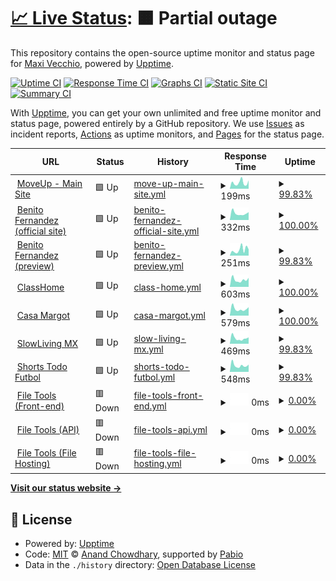 # [📈 Live Status](https://demo.upptime.js.org): <!--live status--> **🟧 Partial outage**

This repository contains the open-source uptime monitor and status page for [Maxi Vecchio](https://demo.upptime.js.org), powered by [Upptime](https://github.com/upptime/upptime).

[![Uptime CI](https://github.com/maxivecchio/upptime/workflows/Uptime%20CI/badge.svg)](https://github.com/maxivecchio/upptime/actions?query=workflow%3A%22Uptime+CI%22)
[![Response Time CI](https://github.com/maxivecchio/upptime/workflows/Response%20Time%20CI/badge.svg)](https://github.com/maxivecchio/upptime/actions?query=workflow%3A%22Response+Time+CI%22)
[![Graphs CI](https://github.com/maxivecchio/upptime/workflows/Graphs%20CI/badge.svg)](https://github.com/maxivecchio/upptime/actions?query=workflow%3A%22Graphs+CI%22)
[![Static Site CI](https://github.com/maxivecchio/upptime/workflows/Static%20Site%20CI/badge.svg)](https://github.com/maxivecchio/upptime/actions?query=workflow%3A%22Static+Site+CI%22)
[![Summary CI](https://github.com/maxivecchio/upptime/workflows/Summary%20CI/badge.svg)](https://github.com/maxivecchio/upptime/actions?query=workflow%3A%22Summary+CI%22)

With [Upptime](https://upptime.js.org), you can get your own unlimited and free uptime monitor and status page, powered entirely by a GitHub repository. We use [Issues](https://github.com/maxivecchio/upptime/issues) as incident reports, [Actions](https://github.com/maxivecchio/upptime/actions) as uptime monitors, and [Pages](https://demo.upptime.js.org) for the status page.

<!--start: status pages-->
<!-- This summary is generated by Upptime (https://github.com/upptime/upptime) -->
<!-- Do not edit this manually, your changes will be overwritten -->
<!-- prettier-ignore -->
| URL | Status | History | Response Time | Uptime |
| --- | ------ | ------- | ------------- | ------ |
| <img alt="" src="https://icons.duckduckgo.com/ip3/moveup.digital.ico" height="13"> [MoveUp - Main Site](https://moveup.digital) | 🟩 Up | [move-up-main-site.yml](https://github.com/maxivecchio/upptime/commits/HEAD/history/move-up-main-site.yml) | <details><summary><img alt="Response time graph" src="./graphs/move-up-main-site/response-time-week.png" height="20"> 199ms</summary><br><a href="https://status.moveup.digital/history/move-up-main-site"><img alt="Response time 228" src="https://img.shields.io/endpoint?url=https%3A%2F%2Fraw.githubusercontent.com%2Fmaxivecchio%2Fupptime%2FHEAD%2Fapi%2Fmove-up-main-site%2Fresponse-time.json"></a><br><a href="https://status.moveup.digital/history/move-up-main-site"><img alt="24-hour response time 315" src="https://img.shields.io/endpoint?url=https%3A%2F%2Fraw.githubusercontent.com%2Fmaxivecchio%2Fupptime%2FHEAD%2Fapi%2Fmove-up-main-site%2Fresponse-time-day.json"></a><br><a href="https://status.moveup.digital/history/move-up-main-site"><img alt="7-day response time 199" src="https://img.shields.io/endpoint?url=https%3A%2F%2Fraw.githubusercontent.com%2Fmaxivecchio%2Fupptime%2FHEAD%2Fapi%2Fmove-up-main-site%2Fresponse-time-week.json"></a><br><a href="https://status.moveup.digital/history/move-up-main-site"><img alt="30-day response time 238" src="https://img.shields.io/endpoint?url=https%3A%2F%2Fraw.githubusercontent.com%2Fmaxivecchio%2Fupptime%2FHEAD%2Fapi%2Fmove-up-main-site%2Fresponse-time-month.json"></a><br><a href="https://status.moveup.digital/history/move-up-main-site"><img alt="1-year response time 228" src="https://img.shields.io/endpoint?url=https%3A%2F%2Fraw.githubusercontent.com%2Fmaxivecchio%2Fupptime%2FHEAD%2Fapi%2Fmove-up-main-site%2Fresponse-time-year.json"></a></details> | <details><summary><a href="https://status.moveup.digital/history/move-up-main-site">99.83%</a></summary><a href="https://status.moveup.digital/history/move-up-main-site"><img alt="All-time uptime 99.97%" src="https://img.shields.io/endpoint?url=https%3A%2F%2Fraw.githubusercontent.com%2Fmaxivecchio%2Fupptime%2FHEAD%2Fapi%2Fmove-up-main-site%2Fuptime.json"></a><br><a href="https://status.moveup.digital/history/move-up-main-site"><img alt="24-hour uptime 100.00%" src="https://img.shields.io/endpoint?url=https%3A%2F%2Fraw.githubusercontent.com%2Fmaxivecchio%2Fupptime%2FHEAD%2Fapi%2Fmove-up-main-site%2Fuptime-day.json"></a><br><a href="https://status.moveup.digital/history/move-up-main-site"><img alt="7-day uptime 99.83%" src="https://img.shields.io/endpoint?url=https%3A%2F%2Fraw.githubusercontent.com%2Fmaxivecchio%2Fupptime%2FHEAD%2Fapi%2Fmove-up-main-site%2Fuptime-week.json"></a><br><a href="https://status.moveup.digital/history/move-up-main-site"><img alt="30-day uptime 99.96%" src="https://img.shields.io/endpoint?url=https%3A%2F%2Fraw.githubusercontent.com%2Fmaxivecchio%2Fupptime%2FHEAD%2Fapi%2Fmove-up-main-site%2Fuptime-month.json"></a><br><a href="https://status.moveup.digital/history/move-up-main-site"><img alt="1-year uptime 99.97%" src="https://img.shields.io/endpoint?url=https%3A%2F%2Fraw.githubusercontent.com%2Fmaxivecchio%2Fupptime%2FHEAD%2Fapi%2Fmove-up-main-site%2Fuptime-year.json"></a></details>
| <img alt="" src="https://icons.duckduckgo.com/ip3/benitofernandez.com.ar.ico" height="13"> [Benito Fernandez (official site)](https://benitofernandez.com.ar) | 🟩 Up | [benito-fernandez-official-site.yml](https://github.com/maxivecchio/upptime/commits/HEAD/history/benito-fernandez-official-site.yml) | <details><summary><img alt="Response time graph" src="./graphs/benito-fernandez-official-site/response-time-week.png" height="20"> 332ms</summary><br><a href="https://status.moveup.digital/history/benito-fernandez-official-site"><img alt="Response time 669" src="https://img.shields.io/endpoint?url=https%3A%2F%2Fraw.githubusercontent.com%2Fmaxivecchio%2Fupptime%2FHEAD%2Fapi%2Fbenito-fernandez-official-site%2Fresponse-time.json"></a><br><a href="https://status.moveup.digital/history/benito-fernandez-official-site"><img alt="24-hour response time 404" src="https://img.shields.io/endpoint?url=https%3A%2F%2Fraw.githubusercontent.com%2Fmaxivecchio%2Fupptime%2FHEAD%2Fapi%2Fbenito-fernandez-official-site%2Fresponse-time-day.json"></a><br><a href="https://status.moveup.digital/history/benito-fernandez-official-site"><img alt="7-day response time 332" src="https://img.shields.io/endpoint?url=https%3A%2F%2Fraw.githubusercontent.com%2Fmaxivecchio%2Fupptime%2FHEAD%2Fapi%2Fbenito-fernandez-official-site%2Fresponse-time-week.json"></a><br><a href="https://status.moveup.digital/history/benito-fernandez-official-site"><img alt="30-day response time 471" src="https://img.shields.io/endpoint?url=https%3A%2F%2Fraw.githubusercontent.com%2Fmaxivecchio%2Fupptime%2FHEAD%2Fapi%2Fbenito-fernandez-official-site%2Fresponse-time-month.json"></a><br><a href="https://status.moveup.digital/history/benito-fernandez-official-site"><img alt="1-year response time 669" src="https://img.shields.io/endpoint?url=https%3A%2F%2Fraw.githubusercontent.com%2Fmaxivecchio%2Fupptime%2FHEAD%2Fapi%2Fbenito-fernandez-official-site%2Fresponse-time-year.json"></a></details> | <details><summary><a href="https://status.moveup.digital/history/benito-fernandez-official-site">100.00%</a></summary><a href="https://status.moveup.digital/history/benito-fernandez-official-site"><img alt="All-time uptime 99.97%" src="https://img.shields.io/endpoint?url=https%3A%2F%2Fraw.githubusercontent.com%2Fmaxivecchio%2Fupptime%2FHEAD%2Fapi%2Fbenito-fernandez-official-site%2Fuptime.json"></a><br><a href="https://status.moveup.digital/history/benito-fernandez-official-site"><img alt="24-hour uptime 100.00%" src="https://img.shields.io/endpoint?url=https%3A%2F%2Fraw.githubusercontent.com%2Fmaxivecchio%2Fupptime%2FHEAD%2Fapi%2Fbenito-fernandez-official-site%2Fuptime-day.json"></a><br><a href="https://status.moveup.digital/history/benito-fernandez-official-site"><img alt="7-day uptime 100.00%" src="https://img.shields.io/endpoint?url=https%3A%2F%2Fraw.githubusercontent.com%2Fmaxivecchio%2Fupptime%2FHEAD%2Fapi%2Fbenito-fernandez-official-site%2Fuptime-week.json"></a><br><a href="https://status.moveup.digital/history/benito-fernandez-official-site"><img alt="30-day uptime 100.00%" src="https://img.shields.io/endpoint?url=https%3A%2F%2Fraw.githubusercontent.com%2Fmaxivecchio%2Fupptime%2FHEAD%2Fapi%2Fbenito-fernandez-official-site%2Fuptime-month.json"></a><br><a href="https://status.moveup.digital/history/benito-fernandez-official-site"><img alt="1-year uptime 99.97%" src="https://img.shields.io/endpoint?url=https%3A%2F%2Fraw.githubusercontent.com%2Fmaxivecchio%2Fupptime%2FHEAD%2Fapi%2Fbenito-fernandez-official-site%2Fuptime-year.json"></a></details>
| <img alt="" src="https://icons.duckduckgo.com/ip3/benito.preview.moveup.digital.ico" height="13"> [Benito Fernandez (preview)](https://benito.preview.moveup.digital) | 🟩 Up | [benito-fernandez-preview.yml](https://github.com/maxivecchio/upptime/commits/HEAD/history/benito-fernandez-preview.yml) | <details><summary><img alt="Response time graph" src="./graphs/benito-fernandez-preview/response-time-week.png" height="20"> 251ms</summary><br><a href="https://status.moveup.digital/history/benito-fernandez-preview"><img alt="Response time 213" src="https://img.shields.io/endpoint?url=https%3A%2F%2Fraw.githubusercontent.com%2Fmaxivecchio%2Fupptime%2FHEAD%2Fapi%2Fbenito-fernandez-preview%2Fresponse-time.json"></a><br><a href="https://status.moveup.digital/history/benito-fernandez-preview"><img alt="24-hour response time 365" src="https://img.shields.io/endpoint?url=https%3A%2F%2Fraw.githubusercontent.com%2Fmaxivecchio%2Fupptime%2FHEAD%2Fapi%2Fbenito-fernandez-preview%2Fresponse-time-day.json"></a><br><a href="https://status.moveup.digital/history/benito-fernandez-preview"><img alt="7-day response time 251" src="https://img.shields.io/endpoint?url=https%3A%2F%2Fraw.githubusercontent.com%2Fmaxivecchio%2Fupptime%2FHEAD%2Fapi%2Fbenito-fernandez-preview%2Fresponse-time-week.json"></a><br><a href="https://status.moveup.digital/history/benito-fernandez-preview"><img alt="30-day response time 216" src="https://img.shields.io/endpoint?url=https%3A%2F%2Fraw.githubusercontent.com%2Fmaxivecchio%2Fupptime%2FHEAD%2Fapi%2Fbenito-fernandez-preview%2Fresponse-time-month.json"></a><br><a href="https://status.moveup.digital/history/benito-fernandez-preview"><img alt="1-year response time 213" src="https://img.shields.io/endpoint?url=https%3A%2F%2Fraw.githubusercontent.com%2Fmaxivecchio%2Fupptime%2FHEAD%2Fapi%2Fbenito-fernandez-preview%2Fresponse-time-year.json"></a></details> | <details><summary><a href="https://status.moveup.digital/history/benito-fernandez-preview">99.83%</a></summary><a href="https://status.moveup.digital/history/benito-fernandez-preview"><img alt="All-time uptime 99.97%" src="https://img.shields.io/endpoint?url=https%3A%2F%2Fraw.githubusercontent.com%2Fmaxivecchio%2Fupptime%2FHEAD%2Fapi%2Fbenito-fernandez-preview%2Fuptime.json"></a><br><a href="https://status.moveup.digital/history/benito-fernandez-preview"><img alt="24-hour uptime 100.00%" src="https://img.shields.io/endpoint?url=https%3A%2F%2Fraw.githubusercontent.com%2Fmaxivecchio%2Fupptime%2FHEAD%2Fapi%2Fbenito-fernandez-preview%2Fuptime-day.json"></a><br><a href="https://status.moveup.digital/history/benito-fernandez-preview"><img alt="7-day uptime 99.83%" src="https://img.shields.io/endpoint?url=https%3A%2F%2Fraw.githubusercontent.com%2Fmaxivecchio%2Fupptime%2FHEAD%2Fapi%2Fbenito-fernandez-preview%2Fuptime-week.json"></a><br><a href="https://status.moveup.digital/history/benito-fernandez-preview"><img alt="30-day uptime 99.96%" src="https://img.shields.io/endpoint?url=https%3A%2F%2Fraw.githubusercontent.com%2Fmaxivecchio%2Fupptime%2FHEAD%2Fapi%2Fbenito-fernandez-preview%2Fuptime-month.json"></a><br><a href="https://status.moveup.digital/history/benito-fernandez-preview"><img alt="1-year uptime 99.97%" src="https://img.shields.io/endpoint?url=https%3A%2F%2Fraw.githubusercontent.com%2Fmaxivecchio%2Fupptime%2FHEAD%2Fapi%2Fbenito-fernandez-preview%2Fuptime-year.json"></a></details>
| <img alt="" src="https://icons.duckduckgo.com/ip3/classhome.com.ar.ico" height="13"> [ClassHome](https://classhome.com.ar) | 🟩 Up | [class-home.yml](https://github.com/maxivecchio/upptime/commits/HEAD/history/class-home.yml) | <details><summary><img alt="Response time graph" src="./graphs/class-home/response-time-week.png" height="20"> 603ms</summary><br><a href="https://status.moveup.digital/history/class-home"><img alt="Response time 1054" src="https://img.shields.io/endpoint?url=https%3A%2F%2Fraw.githubusercontent.com%2Fmaxivecchio%2Fupptime%2FHEAD%2Fapi%2Fclass-home%2Fresponse-time.json"></a><br><a href="https://status.moveup.digital/history/class-home"><img alt="24-hour response time 667" src="https://img.shields.io/endpoint?url=https%3A%2F%2Fraw.githubusercontent.com%2Fmaxivecchio%2Fupptime%2FHEAD%2Fapi%2Fclass-home%2Fresponse-time-day.json"></a><br><a href="https://status.moveup.digital/history/class-home"><img alt="7-day response time 603" src="https://img.shields.io/endpoint?url=https%3A%2F%2Fraw.githubusercontent.com%2Fmaxivecchio%2Fupptime%2FHEAD%2Fapi%2Fclass-home%2Fresponse-time-week.json"></a><br><a href="https://status.moveup.digital/history/class-home"><img alt="30-day response time 837" src="https://img.shields.io/endpoint?url=https%3A%2F%2Fraw.githubusercontent.com%2Fmaxivecchio%2Fupptime%2FHEAD%2Fapi%2Fclass-home%2Fresponse-time-month.json"></a><br><a href="https://status.moveup.digital/history/class-home"><img alt="1-year response time 1054" src="https://img.shields.io/endpoint?url=https%3A%2F%2Fraw.githubusercontent.com%2Fmaxivecchio%2Fupptime%2FHEAD%2Fapi%2Fclass-home%2Fresponse-time-year.json"></a></details> | <details><summary><a href="https://status.moveup.digital/history/class-home">100.00%</a></summary><a href="https://status.moveup.digital/history/class-home"><img alt="All-time uptime 100.00%" src="https://img.shields.io/endpoint?url=https%3A%2F%2Fraw.githubusercontent.com%2Fmaxivecchio%2Fupptime%2FHEAD%2Fapi%2Fclass-home%2Fuptime.json"></a><br><a href="https://status.moveup.digital/history/class-home"><img alt="24-hour uptime 100.00%" src="https://img.shields.io/endpoint?url=https%3A%2F%2Fraw.githubusercontent.com%2Fmaxivecchio%2Fupptime%2FHEAD%2Fapi%2Fclass-home%2Fuptime-day.json"></a><br><a href="https://status.moveup.digital/history/class-home"><img alt="7-day uptime 100.00%" src="https://img.shields.io/endpoint?url=https%3A%2F%2Fraw.githubusercontent.com%2Fmaxivecchio%2Fupptime%2FHEAD%2Fapi%2Fclass-home%2Fuptime-week.json"></a><br><a href="https://status.moveup.digital/history/class-home"><img alt="30-day uptime 100.00%" src="https://img.shields.io/endpoint?url=https%3A%2F%2Fraw.githubusercontent.com%2Fmaxivecchio%2Fupptime%2FHEAD%2Fapi%2Fclass-home%2Fuptime-month.json"></a><br><a href="https://status.moveup.digital/history/class-home"><img alt="1-year uptime 100.00%" src="https://img.shields.io/endpoint?url=https%3A%2F%2Fraw.githubusercontent.com%2Fmaxivecchio%2Fupptime%2FHEAD%2Fapi%2Fclass-home%2Fuptime-year.json"></a></details>
| <img alt="" src="https://icons.duckduckgo.com/ip3/casamargot.com.ar.ico" height="13"> [Casa Margot](https://casamargot.com.ar) | 🟩 Up | [casa-margot.yml](https://github.com/maxivecchio/upptime/commits/HEAD/history/casa-margot.yml) | <details><summary><img alt="Response time graph" src="./graphs/casa-margot/response-time-week.png" height="20"> 579ms</summary><br><a href="https://status.moveup.digital/history/casa-margot"><img alt="Response time 879" src="https://img.shields.io/endpoint?url=https%3A%2F%2Fraw.githubusercontent.com%2Fmaxivecchio%2Fupptime%2FHEAD%2Fapi%2Fcasa-margot%2Fresponse-time.json"></a><br><a href="https://status.moveup.digital/history/casa-margot"><img alt="24-hour response time 727" src="https://img.shields.io/endpoint?url=https%3A%2F%2Fraw.githubusercontent.com%2Fmaxivecchio%2Fupptime%2FHEAD%2Fapi%2Fcasa-margot%2Fresponse-time-day.json"></a><br><a href="https://status.moveup.digital/history/casa-margot"><img alt="7-day response time 579" src="https://img.shields.io/endpoint?url=https%3A%2F%2Fraw.githubusercontent.com%2Fmaxivecchio%2Fupptime%2FHEAD%2Fapi%2Fcasa-margot%2Fresponse-time-week.json"></a><br><a href="https://status.moveup.digital/history/casa-margot"><img alt="30-day response time 755" src="https://img.shields.io/endpoint?url=https%3A%2F%2Fraw.githubusercontent.com%2Fmaxivecchio%2Fupptime%2FHEAD%2Fapi%2Fcasa-margot%2Fresponse-time-month.json"></a><br><a href="https://status.moveup.digital/history/casa-margot"><img alt="1-year response time 879" src="https://img.shields.io/endpoint?url=https%3A%2F%2Fraw.githubusercontent.com%2Fmaxivecchio%2Fupptime%2FHEAD%2Fapi%2Fcasa-margot%2Fresponse-time-year.json"></a></details> | <details><summary><a href="https://status.moveup.digital/history/casa-margot">100.00%</a></summary><a href="https://status.moveup.digital/history/casa-margot"><img alt="All-time uptime 88.21%" src="https://img.shields.io/endpoint?url=https%3A%2F%2Fraw.githubusercontent.com%2Fmaxivecchio%2Fupptime%2FHEAD%2Fapi%2Fcasa-margot%2Fuptime.json"></a><br><a href="https://status.moveup.digital/history/casa-margot"><img alt="24-hour uptime 100.00%" src="https://img.shields.io/endpoint?url=https%3A%2F%2Fraw.githubusercontent.com%2Fmaxivecchio%2Fupptime%2FHEAD%2Fapi%2Fcasa-margot%2Fuptime-day.json"></a><br><a href="https://status.moveup.digital/history/casa-margot"><img alt="7-day uptime 100.00%" src="https://img.shields.io/endpoint?url=https%3A%2F%2Fraw.githubusercontent.com%2Fmaxivecchio%2Fupptime%2FHEAD%2Fapi%2Fcasa-margot%2Fuptime-week.json"></a><br><a href="https://status.moveup.digital/history/casa-margot"><img alt="30-day uptime 99.95%" src="https://img.shields.io/endpoint?url=https%3A%2F%2Fraw.githubusercontent.com%2Fmaxivecchio%2Fupptime%2FHEAD%2Fapi%2Fcasa-margot%2Fuptime-month.json"></a><br><a href="https://status.moveup.digital/history/casa-margot"><img alt="1-year uptime 88.21%" src="https://img.shields.io/endpoint?url=https%3A%2F%2Fraw.githubusercontent.com%2Fmaxivecchio%2Fupptime%2FHEAD%2Fapi%2Fcasa-margot%2Fuptime-year.json"></a></details>
| <img alt="" src="https://icons.duckduckgo.com/ip3/slowlivingmx.com.ico" height="13"> [SlowLiving MX](https://slowlivingmx.com) | 🟩 Up | [slow-living-mx.yml](https://github.com/maxivecchio/upptime/commits/HEAD/history/slow-living-mx.yml) | <details><summary><img alt="Response time graph" src="./graphs/slow-living-mx/response-time-week.png" height="20"> 469ms</summary><br><a href="https://status.moveup.digital/history/slow-living-mx"><img alt="Response time 714" src="https://img.shields.io/endpoint?url=https%3A%2F%2Fraw.githubusercontent.com%2Fmaxivecchio%2Fupptime%2FHEAD%2Fapi%2Fslow-living-mx%2Fresponse-time.json"></a><br><a href="https://status.moveup.digital/history/slow-living-mx"><img alt="24-hour response time 641" src="https://img.shields.io/endpoint?url=https%3A%2F%2Fraw.githubusercontent.com%2Fmaxivecchio%2Fupptime%2FHEAD%2Fapi%2Fslow-living-mx%2Fresponse-time-day.json"></a><br><a href="https://status.moveup.digital/history/slow-living-mx"><img alt="7-day response time 469" src="https://img.shields.io/endpoint?url=https%3A%2F%2Fraw.githubusercontent.com%2Fmaxivecchio%2Fupptime%2FHEAD%2Fapi%2Fslow-living-mx%2Fresponse-time-week.json"></a><br><a href="https://status.moveup.digital/history/slow-living-mx"><img alt="30-day response time 706" src="https://img.shields.io/endpoint?url=https%3A%2F%2Fraw.githubusercontent.com%2Fmaxivecchio%2Fupptime%2FHEAD%2Fapi%2Fslow-living-mx%2Fresponse-time-month.json"></a><br><a href="https://status.moveup.digital/history/slow-living-mx"><img alt="1-year response time 714" src="https://img.shields.io/endpoint?url=https%3A%2F%2Fraw.githubusercontent.com%2Fmaxivecchio%2Fupptime%2FHEAD%2Fapi%2Fslow-living-mx%2Fresponse-time-year.json"></a></details> | <details><summary><a href="https://status.moveup.digital/history/slow-living-mx">99.83%</a></summary><a href="https://status.moveup.digital/history/slow-living-mx"><img alt="All-time uptime 99.94%" src="https://img.shields.io/endpoint?url=https%3A%2F%2Fraw.githubusercontent.com%2Fmaxivecchio%2Fupptime%2FHEAD%2Fapi%2Fslow-living-mx%2Fuptime.json"></a><br><a href="https://status.moveup.digital/history/slow-living-mx"><img alt="24-hour uptime 100.00%" src="https://img.shields.io/endpoint?url=https%3A%2F%2Fraw.githubusercontent.com%2Fmaxivecchio%2Fupptime%2FHEAD%2Fapi%2Fslow-living-mx%2Fuptime-day.json"></a><br><a href="https://status.moveup.digital/history/slow-living-mx"><img alt="7-day uptime 99.83%" src="https://img.shields.io/endpoint?url=https%3A%2F%2Fraw.githubusercontent.com%2Fmaxivecchio%2Fupptime%2FHEAD%2Fapi%2Fslow-living-mx%2Fuptime-week.json"></a><br><a href="https://status.moveup.digital/history/slow-living-mx"><img alt="30-day uptime 99.92%" src="https://img.shields.io/endpoint?url=https%3A%2F%2Fraw.githubusercontent.com%2Fmaxivecchio%2Fupptime%2FHEAD%2Fapi%2Fslow-living-mx%2Fuptime-month.json"></a><br><a href="https://status.moveup.digital/history/slow-living-mx"><img alt="1-year uptime 99.94%" src="https://img.shields.io/endpoint?url=https%3A%2F%2Fraw.githubusercontent.com%2Fmaxivecchio%2Fupptime%2FHEAD%2Fapi%2Fslow-living-mx%2Fuptime-year.json"></a></details>
| <img alt="" src="https://icons.duckduckgo.com/ip3/shortstodofutbol.com.ar.ico" height="13"> [Shorts Todo Futbol](https://shortstodofutbol.com.ar) | 🟩 Up | [shorts-todo-futbol.yml](https://github.com/maxivecchio/upptime/commits/HEAD/history/shorts-todo-futbol.yml) | <details><summary><img alt="Response time graph" src="./graphs/shorts-todo-futbol/response-time-week.png" height="20"> 548ms</summary><br><a href="https://status.moveup.digital/history/shorts-todo-futbol"><img alt="Response time 1164" src="https://img.shields.io/endpoint?url=https%3A%2F%2Fraw.githubusercontent.com%2Fmaxivecchio%2Fupptime%2FHEAD%2Fapi%2Fshorts-todo-futbol%2Fresponse-time.json"></a><br><a href="https://status.moveup.digital/history/shorts-todo-futbol"><img alt="24-hour response time 679" src="https://img.shields.io/endpoint?url=https%3A%2F%2Fraw.githubusercontent.com%2Fmaxivecchio%2Fupptime%2FHEAD%2Fapi%2Fshorts-todo-futbol%2Fresponse-time-day.json"></a><br><a href="https://status.moveup.digital/history/shorts-todo-futbol"><img alt="7-day response time 548" src="https://img.shields.io/endpoint?url=https%3A%2F%2Fraw.githubusercontent.com%2Fmaxivecchio%2Fupptime%2FHEAD%2Fapi%2Fshorts-todo-futbol%2Fresponse-time-week.json"></a><br><a href="https://status.moveup.digital/history/shorts-todo-futbol"><img alt="30-day response time 765" src="https://img.shields.io/endpoint?url=https%3A%2F%2Fraw.githubusercontent.com%2Fmaxivecchio%2Fupptime%2FHEAD%2Fapi%2Fshorts-todo-futbol%2Fresponse-time-month.json"></a><br><a href="https://status.moveup.digital/history/shorts-todo-futbol"><img alt="1-year response time 1164" src="https://img.shields.io/endpoint?url=https%3A%2F%2Fraw.githubusercontent.com%2Fmaxivecchio%2Fupptime%2FHEAD%2Fapi%2Fshorts-todo-futbol%2Fresponse-time-year.json"></a></details> | <details><summary><a href="https://status.moveup.digital/history/shorts-todo-futbol">99.83%</a></summary><a href="https://status.moveup.digital/history/shorts-todo-futbol"><img alt="All-time uptime 99.94%" src="https://img.shields.io/endpoint?url=https%3A%2F%2Fraw.githubusercontent.com%2Fmaxivecchio%2Fupptime%2FHEAD%2Fapi%2Fshorts-todo-futbol%2Fuptime.json"></a><br><a href="https://status.moveup.digital/history/shorts-todo-futbol"><img alt="24-hour uptime 100.00%" src="https://img.shields.io/endpoint?url=https%3A%2F%2Fraw.githubusercontent.com%2Fmaxivecchio%2Fupptime%2FHEAD%2Fapi%2Fshorts-todo-futbol%2Fuptime-day.json"></a><br><a href="https://status.moveup.digital/history/shorts-todo-futbol"><img alt="7-day uptime 99.83%" src="https://img.shields.io/endpoint?url=https%3A%2F%2Fraw.githubusercontent.com%2Fmaxivecchio%2Fupptime%2FHEAD%2Fapi%2Fshorts-todo-futbol%2Fuptime-week.json"></a><br><a href="https://status.moveup.digital/history/shorts-todo-futbol"><img alt="30-day uptime 99.92%" src="https://img.shields.io/endpoint?url=https%3A%2F%2Fraw.githubusercontent.com%2Fmaxivecchio%2Fupptime%2FHEAD%2Fapi%2Fshorts-todo-futbol%2Fuptime-month.json"></a><br><a href="https://status.moveup.digital/history/shorts-todo-futbol"><img alt="1-year uptime 99.94%" src="https://img.shields.io/endpoint?url=https%3A%2F%2Fraw.githubusercontent.com%2Fmaxivecchio%2Fupptime%2FHEAD%2Fapi%2Fshorts-todo-futbol%2Fuptime-year.json"></a></details>
| <img alt="" src="https://icons.duckduckgo.com/ip3/filetools.cloud.ico" height="13"> [File Tools (Front-end)](https://filetools.cloud) | 🟥 Down | [file-tools-front-end.yml](https://github.com/maxivecchio/upptime/commits/HEAD/history/file-tools-front-end.yml) | <details><summary><img alt="Response time graph" src="./graphs/file-tools-front-end/response-time-week.png" height="20"> 0ms</summary><br><a href="https://status.moveup.digital/history/file-tools-front-end"><img alt="Response time 933" src="https://img.shields.io/endpoint?url=https%3A%2F%2Fraw.githubusercontent.com%2Fmaxivecchio%2Fupptime%2FHEAD%2Fapi%2Ffile-tools-front-end%2Fresponse-time.json"></a><br><a href="https://status.moveup.digital/history/file-tools-front-end"><img alt="24-hour response time 0" src="https://img.shields.io/endpoint?url=https%3A%2F%2Fraw.githubusercontent.com%2Fmaxivecchio%2Fupptime%2FHEAD%2Fapi%2Ffile-tools-front-end%2Fresponse-time-day.json"></a><br><a href="https://status.moveup.digital/history/file-tools-front-end"><img alt="7-day response time 0" src="https://img.shields.io/endpoint?url=https%3A%2F%2Fraw.githubusercontent.com%2Fmaxivecchio%2Fupptime%2FHEAD%2Fapi%2Ffile-tools-front-end%2Fresponse-time-week.json"></a><br><a href="https://status.moveup.digital/history/file-tools-front-end"><img alt="30-day response time 807" src="https://img.shields.io/endpoint?url=https%3A%2F%2Fraw.githubusercontent.com%2Fmaxivecchio%2Fupptime%2FHEAD%2Fapi%2Ffile-tools-front-end%2Fresponse-time-month.json"></a><br><a href="https://status.moveup.digital/history/file-tools-front-end"><img alt="1-year response time 933" src="https://img.shields.io/endpoint?url=https%3A%2F%2Fraw.githubusercontent.com%2Fmaxivecchio%2Fupptime%2FHEAD%2Fapi%2Ffile-tools-front-end%2Fresponse-time-year.json"></a></details> | <details><summary><a href="https://status.moveup.digital/history/file-tools-front-end">0.00%</a></summary><a href="https://status.moveup.digital/history/file-tools-front-end"><img alt="All-time uptime 61.09%" src="https://img.shields.io/endpoint?url=https%3A%2F%2Fraw.githubusercontent.com%2Fmaxivecchio%2Fupptime%2FHEAD%2Fapi%2Ffile-tools-front-end%2Fuptime.json"></a><br><a href="https://status.moveup.digital/history/file-tools-front-end"><img alt="24-hour uptime 0.00%" src="https://img.shields.io/endpoint?url=https%3A%2F%2Fraw.githubusercontent.com%2Fmaxivecchio%2Fupptime%2FHEAD%2Fapi%2Ffile-tools-front-end%2Fuptime-day.json"></a><br><a href="https://status.moveup.digital/history/file-tools-front-end"><img alt="7-day uptime 0.00%" src="https://img.shields.io/endpoint?url=https%3A%2F%2Fraw.githubusercontent.com%2Fmaxivecchio%2Fupptime%2FHEAD%2Fapi%2Ffile-tools-front-end%2Fuptime-week.json"></a><br><a href="https://status.moveup.digital/history/file-tools-front-end"><img alt="30-day uptime 50.35%" src="https://img.shields.io/endpoint?url=https%3A%2F%2Fraw.githubusercontent.com%2Fmaxivecchio%2Fupptime%2FHEAD%2Fapi%2Ffile-tools-front-end%2Fuptime-month.json"></a><br><a href="https://status.moveup.digital/history/file-tools-front-end"><img alt="1-year uptime 61.09%" src="https://img.shields.io/endpoint?url=https%3A%2F%2Fraw.githubusercontent.com%2Fmaxivecchio%2Fupptime%2FHEAD%2Fapi%2Ffile-tools-front-end%2Fuptime-year.json"></a></details>
| <img alt="" src="https://icons.duckduckgo.com/ip3/api.images.platform.moveup.digital.ico" height="13"> [File Tools (API)](https://api.images.platform.moveup.digital) | 🟥 Down | [file-tools-api.yml](https://github.com/maxivecchio/upptime/commits/HEAD/history/file-tools-api.yml) | <details><summary><img alt="Response time graph" src="./graphs/file-tools-api/response-time-week.png" height="20"> 0ms</summary><br><a href="https://status.moveup.digital/history/file-tools-api"><img alt="Response time 554" src="https://img.shields.io/endpoint?url=https%3A%2F%2Fraw.githubusercontent.com%2Fmaxivecchio%2Fupptime%2FHEAD%2Fapi%2Ffile-tools-api%2Fresponse-time.json"></a><br><a href="https://status.moveup.digital/history/file-tools-api"><img alt="24-hour response time 0" src="https://img.shields.io/endpoint?url=https%3A%2F%2Fraw.githubusercontent.com%2Fmaxivecchio%2Fupptime%2FHEAD%2Fapi%2Ffile-tools-api%2Fresponse-time-day.json"></a><br><a href="https://status.moveup.digital/history/file-tools-api"><img alt="7-day response time 0" src="https://img.shields.io/endpoint?url=https%3A%2F%2Fraw.githubusercontent.com%2Fmaxivecchio%2Fupptime%2FHEAD%2Fapi%2Ffile-tools-api%2Fresponse-time-week.json"></a><br><a href="https://status.moveup.digital/history/file-tools-api"><img alt="30-day response time 582" src="https://img.shields.io/endpoint?url=https%3A%2F%2Fraw.githubusercontent.com%2Fmaxivecchio%2Fupptime%2FHEAD%2Fapi%2Ffile-tools-api%2Fresponse-time-month.json"></a><br><a href="https://status.moveup.digital/history/file-tools-api"><img alt="1-year response time 554" src="https://img.shields.io/endpoint?url=https%3A%2F%2Fraw.githubusercontent.com%2Fmaxivecchio%2Fupptime%2FHEAD%2Fapi%2Ffile-tools-api%2Fresponse-time-year.json"></a></details> | <details><summary><a href="https://status.moveup.digital/history/file-tools-api">0.00%</a></summary><a href="https://status.moveup.digital/history/file-tools-api"><img alt="All-time uptime 61.09%" src="https://img.shields.io/endpoint?url=https%3A%2F%2Fraw.githubusercontent.com%2Fmaxivecchio%2Fupptime%2FHEAD%2Fapi%2Ffile-tools-api%2Fuptime.json"></a><br><a href="https://status.moveup.digital/history/file-tools-api"><img alt="24-hour uptime 0.00%" src="https://img.shields.io/endpoint?url=https%3A%2F%2Fraw.githubusercontent.com%2Fmaxivecchio%2Fupptime%2FHEAD%2Fapi%2Ffile-tools-api%2Fuptime-day.json"></a><br><a href="https://status.moveup.digital/history/file-tools-api"><img alt="7-day uptime 0.00%" src="https://img.shields.io/endpoint?url=https%3A%2F%2Fraw.githubusercontent.com%2Fmaxivecchio%2Fupptime%2FHEAD%2Fapi%2Ffile-tools-api%2Fuptime-week.json"></a><br><a href="https://status.moveup.digital/history/file-tools-api"><img alt="30-day uptime 50.35%" src="https://img.shields.io/endpoint?url=https%3A%2F%2Fraw.githubusercontent.com%2Fmaxivecchio%2Fupptime%2FHEAD%2Fapi%2Ffile-tools-api%2Fuptime-month.json"></a><br><a href="https://status.moveup.digital/history/file-tools-api"><img alt="1-year uptime 61.09%" src="https://img.shields.io/endpoint?url=https%3A%2F%2Fraw.githubusercontent.com%2Fmaxivecchio%2Fupptime%2FHEAD%2Fapi%2Ffile-tools-api%2Fuptime-year.json"></a></details>
| <img alt="" src="https://icons.duckduckgo.com/ip3/testing.vps.moveup.digital.ico" height="13"> [File Tools (File Hosting)](https://testing.vps.moveup.digital) | 🟥 Down | [file-tools-file-hosting.yml](https://github.com/maxivecchio/upptime/commits/HEAD/history/file-tools-file-hosting.yml) | <details><summary><img alt="Response time graph" src="./graphs/file-tools-file-hosting/response-time-week.png" height="20"> 0ms</summary><br><a href="https://status.moveup.digital/history/file-tools-file-hosting"><img alt="Response time 529" src="https://img.shields.io/endpoint?url=https%3A%2F%2Fraw.githubusercontent.com%2Fmaxivecchio%2Fupptime%2FHEAD%2Fapi%2Ffile-tools-file-hosting%2Fresponse-time.json"></a><br><a href="https://status.moveup.digital/history/file-tools-file-hosting"><img alt="24-hour response time 0" src="https://img.shields.io/endpoint?url=https%3A%2F%2Fraw.githubusercontent.com%2Fmaxivecchio%2Fupptime%2FHEAD%2Fapi%2Ffile-tools-file-hosting%2Fresponse-time-day.json"></a><br><a href="https://status.moveup.digital/history/file-tools-file-hosting"><img alt="7-day response time 0" src="https://img.shields.io/endpoint?url=https%3A%2F%2Fraw.githubusercontent.com%2Fmaxivecchio%2Fupptime%2FHEAD%2Fapi%2Ffile-tools-file-hosting%2Fresponse-time-week.json"></a><br><a href="https://status.moveup.digital/history/file-tools-file-hosting"><img alt="30-day response time 564" src="https://img.shields.io/endpoint?url=https%3A%2F%2Fraw.githubusercontent.com%2Fmaxivecchio%2Fupptime%2FHEAD%2Fapi%2Ffile-tools-file-hosting%2Fresponse-time-month.json"></a><br><a href="https://status.moveup.digital/history/file-tools-file-hosting"><img alt="1-year response time 529" src="https://img.shields.io/endpoint?url=https%3A%2F%2Fraw.githubusercontent.com%2Fmaxivecchio%2Fupptime%2FHEAD%2Fapi%2Ffile-tools-file-hosting%2Fresponse-time-year.json"></a></details> | <details><summary><a href="https://status.moveup.digital/history/file-tools-file-hosting">0.00%</a></summary><a href="https://status.moveup.digital/history/file-tools-file-hosting"><img alt="All-time uptime 61.07%" src="https://img.shields.io/endpoint?url=https%3A%2F%2Fraw.githubusercontent.com%2Fmaxivecchio%2Fupptime%2FHEAD%2Fapi%2Ffile-tools-file-hosting%2Fuptime.json"></a><br><a href="https://status.moveup.digital/history/file-tools-file-hosting"><img alt="24-hour uptime 0.00%" src="https://img.shields.io/endpoint?url=https%3A%2F%2Fraw.githubusercontent.com%2Fmaxivecchio%2Fupptime%2FHEAD%2Fapi%2Ffile-tools-file-hosting%2Fuptime-day.json"></a><br><a href="https://status.moveup.digital/history/file-tools-file-hosting"><img alt="7-day uptime 0.00%" src="https://img.shields.io/endpoint?url=https%3A%2F%2Fraw.githubusercontent.com%2Fmaxivecchio%2Fupptime%2FHEAD%2Fapi%2Ffile-tools-file-hosting%2Fuptime-week.json"></a><br><a href="https://status.moveup.digital/history/file-tools-file-hosting"><img alt="30-day uptime 50.35%" src="https://img.shields.io/endpoint?url=https%3A%2F%2Fraw.githubusercontent.com%2Fmaxivecchio%2Fupptime%2FHEAD%2Fapi%2Ffile-tools-file-hosting%2Fuptime-month.json"></a><br><a href="https://status.moveup.digital/history/file-tools-file-hosting"><img alt="1-year uptime 61.07%" src="https://img.shields.io/endpoint?url=https%3A%2F%2Fraw.githubusercontent.com%2Fmaxivecchio%2Fupptime%2FHEAD%2Fapi%2Ffile-tools-file-hosting%2Fuptime-year.json"></a></details>

<!--end: status pages-->

[**Visit our status website →**](https://demo.upptime.js.org)

## 📄 License

- Powered by: [Upptime](https://github.com/upptime/upptime)
- Code: [MIT](./LICENSE) © [Anand Chowdhary](https://anandchowdhary.com), supported by [Pabio](https://pabio.com)
- Data in the `./history` directory: [Open Database License](https://opendatacommons.org/licenses/odbl/1-0/)
